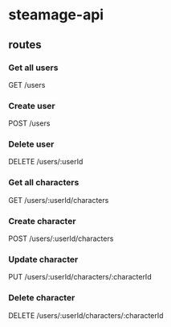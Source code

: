 # steamage-api

## routes

### Get all users
GET /users

### Create user
POST /users

### Delete user
DELETE /users/:userId

### Get all characters
GET /users/:userId/characters

### Create character
POST /users/:userId/characters

### Update character
PUT /users/:userId/characters/:characterId

### Delete character
DELETE /users/:userId/characters/:characterId